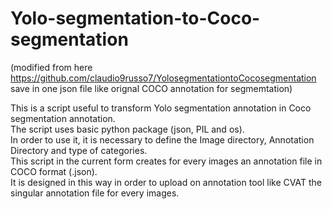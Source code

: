 # Yolo-segmentation-to-Coco-segmentation

(modified from here https://github.com/claudio9russo7/YolosegmentationtoCocosegmentation save in one json file like orignal COCO annotation for segmemtation)

This is a script useful to transform Yolo segmentation annotation in Coco segmentation annotation.\
The script uses basic python package (json, PIL and os).\
In order to use it, it is necessary to define the Image directory, Annotation Directory and type of categories.\
This script in the current form creates for every images an annotation file in COCO format (.json).\
It is designed in this way in order to upload on annotation tool like CVAT the singular annotation file for every images.
